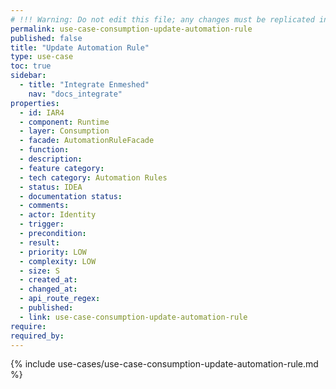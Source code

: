 ```yaml
---
# !!! Warning: Do not edit this file; any changes must be replicated in Excel !!!
permalink: use-case-consumption-update-automation-rule
published: false
title: "Update Automation Rule"
type: use-case
toc: true
sidebar:
  - title: "Integrate Enmeshed"
    nav: "docs_integrate"
properties:
  - id: IAR4
  - component: Runtime
  - layer: Consumption
  - facade: AutomationRuleFacade
  - function:
  - description:
  - feature category:
  - tech category: Automation Rules
  - status: IDEA
  - documentation status:
  - comments:
  - actor: Identity
  - trigger:
  - precondition:
  - result:
  - priority: LOW
  - complexity: LOW
  - size: S
  - created_at:
  - changed_at:
  - api_route_regex:
  - published:
  - link: use-case-consumption-update-automation-rule
require:
required_by:
---
```


{% include use-cases/use-case-consumption-update-automation-rule.md %}
